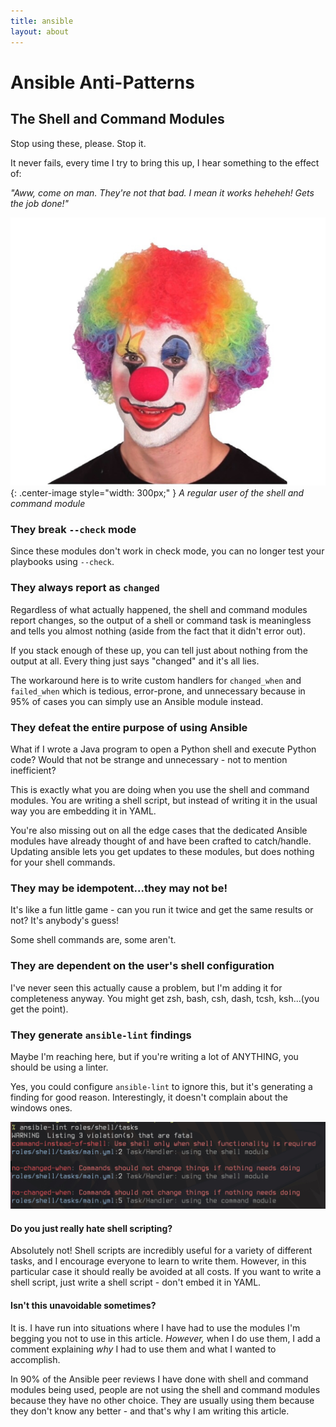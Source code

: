 ```yaml
---
title: ansible
layout: about
---
```


# Ansible Anti-Patterns

## The Shell and Command Modules
Stop using these, please. Stop it. 

It never fails, every time I try to bring this up, I hear something to the effect of:

_"Aww, come on man. They're not that bad. I mean it works heheheh! Gets the job done!"_

![The guy who uses the shell module](assets/images/clown.jpg){: .center-image style="width: 300px;"  } *A regular user of the shell and command module*

### They break `--check` mode
Since these modules don't work in check mode, you can no longer test your playbooks using `--check`.

### They always report as `changed`
Regardless of what actually happened, the shell and command modules report changes, so the output of a shell or command task is meaningless and tells you almost nothing (aside from the fact that it didn't error out).

If you stack enough of these up, you can tell just about nothing from the output at all. Every thing just says "changed" and it's all lies.

The workaround here is to write custom handlers for `changed_when` and `failed_when` which is tedious, error-prone, and unnecessary because in 95% of cases you can simply use an Ansible module instead.

### They defeat the entire purpose of using Ansible
What if I wrote a Java program to open a Python shell and execute Python code? Would that not be strange and unnecessary - not to mention inefficient?

This is exactly what you are doing when you use the shell and command modules. You are writing a shell script, but instead of writing it in the usual way you are embedding it in YAML.

You're also missing out on all the edge cases that the dedicated Ansible modules have already thought of and have been crafted to catch/handle. Updating ansible lets you get updates to these modules, but does nothing for your shell commands.

### They may be idempotent...they may not be!
It's like a fun little game - can you run it twice and get the same results or not? It's anybody's guess!

Some shell commands are, some aren't.

### They are dependent on the user's shell configuration
I've never seen this actually cause a problem, but I'm adding it for completeness anyway. You might get zsh, bash, csh, dash, tcsh, ksh...(you get the point).

### They generate `ansible-lint` findings
Maybe I'm reaching here, but if you're writing a lot of ANYTHING, you should be using a linter.

Yes, you could configure `ansible-lint` to ignore this, but it's generating a finding for good reason. Interestingly, it doesn't complain about the windows ones.

![ansible-lint](/assets/images/ansible-lint.jpg)

#### Do you just really hate shell scripting?
Absolutely not! Shell scripts are incredibly useful for a variety of different tasks, and I encourage everyone to learn to write them. However, in this particular case it should really be avoided at all costs. If you want to write a shell script, just write a shell script - don't embed it in YAML.

#### Isn't this unavoidable sometimes?
It is. I have run into situations where I have had to use the modules I'm begging you not to use in this article. *However,* when I do use them, I add a comment explaining *why* I had to use them and what I wanted to accomplish. 

In 90% of the Ansible peer reviews I have done with shell and command modules being used, people are not using the shell and command modules because they have no other choice. They are usually using them because they don't know any better - and that's why I am writing this article.
